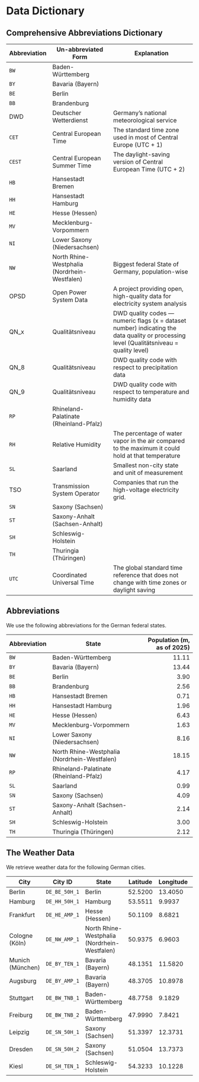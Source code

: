 <h1> Data Dictionary </h1>
<h2>  Comprehensive Abbreviations Dictionary </h2>

| Abbreviation  | Un-abbreviated Form | Explanation |
| --------------|---------------------------|---------------------|
| `BW`| Baden-Württemberg |  |
| `BY`| Bavaria (Bayern) |  |
| `BE` |  Berlin |      |
| `BB` |     Brandenburg |  | 
| DWD | Deutscher Wetterdienst | Germany’s national meteorological service |
|  `CET` | Central European Time | The standard time zone used in most of Central Europe (UTC + 1) | 
| `CEST` | Central European Summer Time | The daylight-saving version of Central European Time (UTC + 2) |
|`HB`| Hansestadt Bremen |  |
|`HH`|  Hansestadt Hamburg|  |
|`HE`| Hesse (Hessen) |   |
| `MV` | Mecklenburg-Vorpommern |  |
|`NI`| Lower Saxony (Niedersachsen)       |  |
|`NW`|  North Rhine-Westphalia (Nordrhein-Westfalen) | Biggest federal State of Germany, population-wise |
| OPSD | Open Power System Data | A project providing open, high-quality data for electricity system analysis |
| QN_x | Qualitätsniveau |  DWD quality codes — numeric flags (x = dataset number) indicating the data quality or processing level (Qualitätsniveau = quality level) |
| QN_8 | Qualitätsniveau |  DWD quality code with respect to precipitation data |
| QN_9 | Qualitätsniveau |  DWD quality code with respect to temperature and humidity data |
|`RP`| Rhineland-Palatinate (Rheinland-Pfalz)|  | 
| `RH` | Relative Humidity | The percentage of water vapor in the air compared to the maximum it could hold at that temperature |
|`SL` | Saarland | Smallest non-city state  and unit of measurement |
| TSO | Transmission System Operator |  Companies that run the high-voltage electricity grid. | 
| `SN`| Saxony (Sachsen) | | 
|`ST`| Saxony-Anhalt (Sachsen-Anhalt) |   |
|`SH`| Schleswig-Holstein |   |
|`TH`| Thuringia (Thüringen) |   |
| `UTC` | Coordinated Universal Time | The global standard time reference that does not change with time zones or daylight saving | 


<h2>  Abbreviations</h2>

We use the following abbreviations for the German federal states.

| Abbreviation  | State  |  Population (m, as of 2025) |
| --------------|---------|----------------------:|
| `BW`| Baden-Württemberg |  11.11 |
 `BY`| Bavaria (Bayern) | 13.44 |
 | `BE` |  Berlin |  3.90 |
 | `BB` |     Brandenburg | 2.56 | 
 |`HB`| Hansestadt Bremen | 0.71 |
 |`HH`|  Hansestadt Hamburg| 1.96 |
 |`HE`| Hesse (Hessen) |  6.43 |
 | `MV` | Mecklenburg-Vorpommern | 1.63 |
 |`NI`| Lower Saxony (Niedersachsen)       | 8.16 |
 |`NW`|  North Rhine-Westphalia (Nordrhein-Westfalen) | 18.15 |
 |`RP`| Rhineland-Palatinate (Rheinland-Pfalz)| 4.17 | 
 |`SL` | Saarland | 0.99 |
 | `SN`| Saxony (Sachsen) | 4.09 |
 |`ST`| Saxony-Anhalt (Sachsen-Anhalt) | 2.14 |
 |`SH`| Schleswig-Holstein | 3.00 |
 |`TH`| Thuringia (Thüringen) | 2.12 |


<h2> The Weather Data </h2>

We retrieve weather data for the following German cities.


| City      |  City ID               |   State   | Latitude   | Longitude  | TSO   |
|--------- |------------------ |---------|-------------|------------ |---------|
|  Berlin   |  `DE_BE_50H_1`  | Berlin  |  52.5200	    | 13.4050	| 50Hertz |
|  Hamburg |   `DE_HH_50H_1`  | Hamburg  |  53.5511 |	9.9937	| 50Hertz |
| Frankfurt | `DE_HE_AMP_1` |	Hesse (Hessen)  | 50.1109	| 8.6821	| Amprion |
| Cologne (Köln) | `DE_NW_AMP_1` |  North Rhine-Westphalia (Nordrhein-Westfalen) |	50.9375	| 6.9603 |	Amprion |
| Munich (München) | `DE_BY_TEN_1` |	Bavaria (Bayern) |	48.1351 |	11.5820 |	TenneT | 
| Augsburg | `DE_BY_AMP_1` |	Bavaria (Bayern) |	48.3705 |	10.8978 |	Amprion |
| Stuttgart	| `DE_BW_TNB_1` |	 Baden-Württemberg	| 48.7758	| 9.1829 |	TransnetBW |
| Freiburg |`DE_BW_TNB_2` | Baden-Württemberg | 47.9990	| 7.8421 |	TransnetBW |
| Leipzig |	`DE_SN_50H_1`	| Saxony (Sachsen) | 51.3397 |	12.3731 |	50Hertz |
| Dresden | `DE_SN_50H_2` | Saxony (Sachsen)	| 51.0504 |	13.7373 |	50Hertz| 
|	Kiesl | `DE_SH_TEN_1`	|	Schleswig-Holstein	| 54.3233	| 10.1228	| TenneT |

